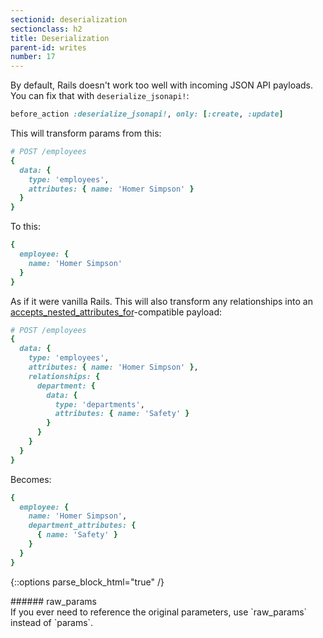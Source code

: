 ```yaml
---
sectionid: deserialization
sectionclass: h2
title: Deserialization
parent-id: writes
number: 17
---
```


By default, Rails doesn't work too well with incoming JSON API payloads.
You can fix that with `deserialize_jsonapi!`:

```ruby
before_action :deserialize_jsonapi!, only: [:create, :update]
```

This will transform params from this:

```ruby
# POST /employees
{
  data: {
    type: 'employees',
    attributes: { name: 'Homer Simpson' }
  }
}
```

To this:

```ruby
{
  employee: {
    name: 'Homer Simpson'
  }
}
```

As if it were vanilla Rails. This will also transform any relationships
into an [accepts_nested_attributes_for](http://api.rubyonrails.org/classes/ActiveRecord/NestedAttributes/ClassMethods.html)-compatible payload:

```ruby
# POST /employees
{
  data: {
    type: 'employees',
    attributes: { name: 'Homer Simpson' },
    relationships: {
      department: {
        data: {
          type: 'departments',
          attributes: { name: 'Safety' }
        }
      }
    }
  }
}
```

Becomes:

```ruby
{
  employee: {
    name: 'Homer Simpson',
    department_attributes: {
      { name: 'Safety' }
    }
  }
}
```

{::options parse_block_html="true" /}
<div class='note info'>
###### raw_params
  <div class='note-content'>
  If you ever need to reference the original parameters, use
  `raw_params` instead of `params`.
  </div>
</div>
<div style="height: 7rem" />

